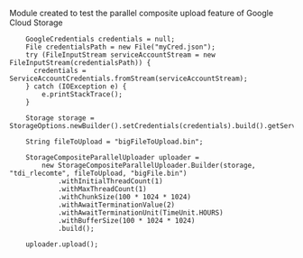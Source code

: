 Module created to test the parallel composite upload feature of Google Cloud Storage

        GoogleCredentials credentials = null;
        File credentialsPath = new File("myCred.json"); 
        try (FileInputStream serviceAccountStream = new FileInputStream(credentialsPath)) {
          credentials = ServiceAccountCredentials.fromStream(serviceAccountStream);
        } catch (IOException e) {
            e.printStackTrace();
        }
        
        Storage storage = StorageOptions.newBuilder().setCredentials(credentials).build().getService();
        
        String fileToUpload = "bigFileToUpload.bin";
        
        StorageCompositeParallelUploader uploader = 
            new StorageCompositeParallelUploader.Builder(storage, "tdi_rlecomte", fileToUpload, "bigFile.bin")
                .withInitialThreadCount(1)
                .withMaxThreadCount(1)
                .withChunkSize(100 * 1024 * 1024)
                .withAwaitTerminationValue(2)
                .withAwaitTerminationUnit(TimeUnit.HOURS)
                .withBufferSize(100 * 1024 * 1024)
                .build();
       
        uploader.upload();
        